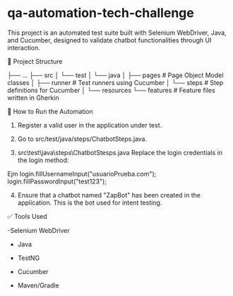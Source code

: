 # qa-automation-tech-challenge

This project is an automated test suite built with Selenium WebDriver, Java, and Cucumber, designed to validate chatbot functionalities through UI interaction.

📁 Project Structure

├── ...
├── src
│ └── test
│ └── java
│ ├── pages # Page Object Model classes
│ ├── runner # Test runners using Cucumber
│ └── steps # Step definitions for Cucumber
│
└── resources
└── features # Feature files written in Gherkin

🚀 How to Run the Automation

1. Register a valid user in the application under test.

2. Go to src/test/java/steps/ChatbotSteps.java.

3. src\test\java\steps\ChatbotStesps.java Replace the login credentials in the login method:

Ejm
login.fillUsernameInput("usuarioPrueba.com");
login.fillPasswordInput("test123");

4. Ensure that a chatbot named "ZapBot" has been created in the application. This is the bot used for intent testing.

✅ Tools Used

-Selenium WebDriver

- Java

- TestNG

- Cucumber

- Maven/Gradle
